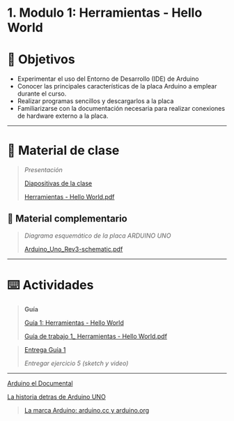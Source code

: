 # 1. Modulo 1: Herramientas - Hello World

# 🎯 Objetivos

- Experimentar el uso del Entorno de Desarrollo (IDE) de Arduino
- Conocer las principales características de la placa Arduino a emplear durante el curso.
- Realizar programas sencillos y descargarlos a la placa
- Familiarizarse con la documentación necesaria para realizar conexiones de hardware externo a la placa.

---

# 📘 Material de clase

> *Presentación*
> 
> 
> [Diapositivas de la clase](https://docs.google.com/presentation/d/1VEM5nxEVCEm3oYbyKCCGZwpLSM7952ATvAAZyaE6-ao)
> 
> [Herramientas - Hello World.pdf](Herramientas_-_Hello_World.pdf)
> 

## 📑 Material complementario

> *Diagrama esquemático de la placa ARDUINO UNO*
> 
> 
> [Arduino_Uno_Rev3-schematic.pdf](Arduino_Uno_Rev3-schematic.pdf)
> 

---

# ⌨️ Actividades

> ****Guía****
> 
> 
> [Guía 1: Herramientas - Hello World](https://docs.google.com/document/d/16uiOu0zg6UIExf4PoiJ4tSq9lVoX3vDSt8ILKTXpob0)
> 
> [Guía de trabajo 1_ Herramientas - Hello World.pdf](Guía_de_trabajo_1__Herramientas_-_Hello_World.pdf)
> 

> [Entrega Guía 1](https://drive.google.com/drive/folders/1kI8ssgFVeuBM7rRWlwhV_uqjgFapNXTF)
> 
> 
> *Entregar ejercicio 5 (sketch y video)*
> 

---

[Arduino el Documental](https://youtu.be/mltWc9_C9gs)

[La historia detras de Arduino UNO](https://youtu.be/LBxHQtkWTeo)

> [La marca Arduino: arduino.cc y arduino.org](https://www.aprendiendoarduino.com/2016/03/19/arduino-cc-y-arduino-org-los-dos-arduinos/#google_vignette)
>
